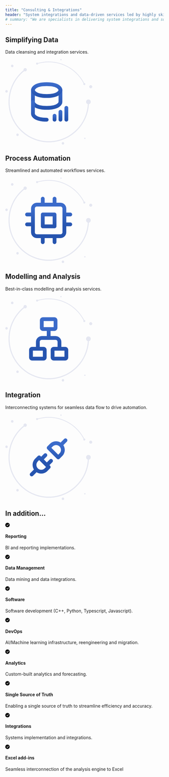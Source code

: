 ```yaml
---
title: "Consulting & Integrations"
header: "System integrations and data-driven services led by highly skilled consultants"
# summary: "We are specialists in delivering system integrations and solutions – from design ideas through to operation."
---
```


<!-- Start marketing section -->
<article class="section__product section__spacing-3">
  <div class="container">
  <div class="row gx-lg-5 featurette">
    <div class="col-md-7">
      <h2 class="h1">Simplifying Data</h2>
      <p class="display-7">Data cleansing and integration services.</p>
    </div>
    <div class="card col-md-5">
      <svg width="277" height="272" viewBox="0 0 277 272" fill="none" xmlns="http://www.w3.org/2000/svg">
<path fill-rule="evenodd" clip-rule="evenodd" d="M26.13 22.071C26.13 19.8221 24.3106 18 22.065 18C19.8211 18 18 19.8221 18 22.071C18 24.32 19.8211 26.142 22.065 26.142C24.3106 26.142 26.13 24.32 26.13 22.071Z" fill="#E5E7F1"/>
<path fill-rule="evenodd" clip-rule="evenodd" d="M7.95607 102.495C7.95607 100.295 6.17423 98.5117 3.97804 98.5117C1.78185 98.5117 0 100.295 0 102.495C0 104.696 1.78185 106.479 3.97804 106.479C6.17423 106.479 7.95607 104.696 7.95607 102.495Z" fill="#E5E7F1"/>
<path fill-rule="evenodd" clip-rule="evenodd" d="M187.394 267.033C187.394 264.832 185.612 263.049 183.416 263.049C181.22 263.049 179.438 264.832 179.438 267.033C179.438 269.232 181.22 271.015 183.416 271.015C185.612 271.015 187.394 269.232 187.394 267.033Z" fill="#E5E7F1"/>
<path fill-rule="evenodd" clip-rule="evenodd" d="M138.225 263.784C104.048 263.784 71.9183 250.456 47.7517 226.253C23.5868 202.051 10.2783 169.874 10.2783 135.648C10.2783 114.981 15.039 95.2519 24.4325 77.0085C33.3912 59.6053 46.4558 44.2367 62.2145 32.5638C62.9715 32.0022 64.0423 32.1625 64.6033 32.9217C65.1626 33.6813 65.004 34.7523 64.2452 35.3141C48.906 46.6768 36.1893 61.6365 27.4676 78.576C18.3282 96.3299 13.6937 115.532 13.6937 135.648C13.6937 168.96 26.6474 200.278 50.1678 223.835C73.6882 247.39 104.962 260.363 138.225 260.363C171.489 260.363 202.76 247.39 226.281 223.835C249.803 200.278 262.755 168.96 262.755 135.648C262.755 134.703 263.52 133.937 264.463 133.937C265.406 133.937 266.172 134.703 266.172 135.648C266.172 169.874 252.862 202.051 228.697 226.253C204.53 250.456 172.401 263.784 138.225 263.784Z" fill="#E5E7F1"/>
<path fill-rule="evenodd" clip-rule="evenodd" d="M271.935 135.648C271.935 131.515 268.59 128.165 264.463 128.165C260.337 128.165 256.992 131.515 256.992 135.648C256.992 139.78 260.337 143.131 264.463 143.131C268.59 143.131 271.935 139.78 271.935 135.648Z" fill="#E5E7F1"/>
<path fill-rule="evenodd" clip-rule="evenodd" d="M68.5131 33.9386C68.5131 31.0165 66.1464 28.6475 63.229 28.6475C60.3115 28.6475 57.9465 31.0165 57.9465 33.9386C57.9465 36.8607 60.3115 39.2297 63.229 39.2297C66.1464 39.2297 68.5131 36.8607 68.5131 33.9386Z" fill="#E5E7F1"/>
<path fill-rule="evenodd" clip-rule="evenodd" d="M42.893 239.952C42.893 237.77 41.1265 236 38.9473 236C36.7665 236 35 237.77 35 239.952C35 242.136 36.7665 243.905 38.9473 243.905C41.1265 243.905 42.893 242.136 42.893 239.952Z" fill="#E5E7F1"/>
<path fill-rule="evenodd" clip-rule="evenodd" d="M251.405 80.8065C250.955 80.8065 250.524 80.5574 250.311 80.1269C240.118 59.5273 224.459 42.1241 205.03 29.7992C185.068 17.1365 161.967 10.4435 138.225 10.4435C125.701 10.4435 113.34 12.292 101.483 15.9373C100.839 16.1337 100.157 15.7728 99.9587 15.128C99.7609 14.4827 100.124 13.7993 100.767 13.6012C112.856 9.88472 125.459 8 138.225 8C162.431 8 185.984 14.8241 206.336 27.7348C226.142 40.2995 242.106 58.0411 252.497 79.042C252.797 79.6465 252.55 80.3796 251.946 80.6793C251.772 80.7657 251.586 80.8065 251.405 80.8065Z" fill="#E5E7F1"/>
<path fill-rule="evenodd" clip-rule="evenodd" d="M104.384 14.7699C104.384 12.9684 102.924 11.5078 101.125 11.5078C99.3263 11.5078 97.8684 12.9684 97.8684 14.7699C97.8684 16.5715 99.3263 18.0318 101.125 18.0318C102.924 18.0318 104.384 16.5715 104.384 14.7699Z" fill="#E5E7F1"/>
<path fill-rule="evenodd" clip-rule="evenodd" d="M254.661 79.5842C254.661 77.7826 253.203 76.3223 251.404 76.3223C249.605 76.3223 248.147 77.7826 248.147 79.5842C248.147 81.3857 249.605 82.8461 251.404 82.8461C253.203 82.8461 254.661 81.3857 254.661 79.5842Z" fill="#E5E7F1"/>
<path fill-rule="evenodd" clip-rule="evenodd" d="M276.661 87.8386C276.661 85.1661 274.499 83 271.831 83C269.162 83 267 85.1661 267 87.8386C267 90.5111 269.162 92.6763 271.831 92.6763C274.499 92.6763 276.661 90.5111 276.661 87.8386Z" fill="#E5E7F1"/>
<path fill-rule="evenodd" clip-rule="evenodd" d="M255.329 251.167C255.329 249.97 254.361 249 253.164 249C251.969 249 251 249.97 251 251.167C251 252.364 251.969 253.336 253.164 253.336C254.361 253.336 255.329 252.364 255.329 251.167Z" fill="#E5E7F1"/>
<path fill-rule="evenodd" clip-rule="evenodd" d="M179.329 2.16699C179.329 0.969938 178.361 0 177.164 0C175.969 0 175 0.969938 175 2.16699C175 3.36405 175.969 4.33568 177.164 4.33568C178.361 4.33568 179.329 3.36405 179.329 2.16699Z" fill="#E5E7F1"/>
<path d="M88 98.5V136C88 136 88 154.75 131.75 154.75C175.5 154.75 175.5 136 175.5 136V98.5" stroke="url(#paint0_linear_372_2437)" stroke-width="12" stroke-linecap="round" stroke-linejoin="round"/>
<path d="M131.75 79.75C175.5 79.75 175.5 98.5 175.5 98.5C175.5 98.5 175.5 117.25 131.75 117.25C88 117.25 88 98.5 88 98.5C88 98.5 88 79.75 131.75 79.75Z" stroke="url(#paint1_linear_372_2437)" stroke-width="12" stroke-linecap="round" stroke-linejoin="round"/>
<path d="M131.75 192.25C88 192.25 88 173.5 88 173.5V136" stroke="url(#paint2_linear_372_2437)" stroke-width="12" stroke-linecap="round" stroke-linejoin="round"/>
<path d="M156.75 192.25V179.75" stroke="url(#paint3_linear_372_2437)" stroke-width="12" stroke-linecap="round"/>
<path d="M175.5 192.25V167.25" stroke="url(#paint4_linear_372_2437)" stroke-width="12" stroke-linecap="round"/>
<path d="M194.25 192.25V154.75" stroke="url(#paint5_linear_372_2437)" stroke-width="12" stroke-linecap="round"/>
<defs>
<linearGradient id="paint0_linear_372_2437" x1="131.75" y1="98.5" x2="131.75" y2="154.75" gradientUnits="userSpaceOnUse">
<stop stop-color="#3B6BCA"/>
<stop offset="1" stop-color="#2654AF"/>
</linearGradient>
<linearGradient id="paint1_linear_372_2437" x1="131.75" y1="79.75" x2="131.75" y2="117.25" gradientUnits="userSpaceOnUse">
<stop stop-color="#3B6BCA"/>
<stop offset="1" stop-color="#2654AF"/>
</linearGradient>
<linearGradient id="paint2_linear_372_2437" x1="109.875" y1="136" x2="109.875" y2="192.25" gradientUnits="userSpaceOnUse">
<stop stop-color="#3B6BCA"/>
<stop offset="1" stop-color="#2654AF"/>
</linearGradient>
<linearGradient id="paint3_linear_372_2437" x1="157.25" y1="179.75" x2="157.25" y2="192.25" gradientUnits="userSpaceOnUse">
<stop stop-color="#3B6BCA"/>
<stop offset="1" stop-color="#2654AF"/>
</linearGradient>
<linearGradient id="paint4_linear_372_2437" x1="176" y1="167.25" x2="176" y2="192.25" gradientUnits="userSpaceOnUse">
<stop stop-color="#3B6BCA"/>
<stop offset="1" stop-color="#2654AF"/>
</linearGradient>
<linearGradient id="paint5_linear_372_2437" x1="194.75" y1="154.75" x2="194.75" y2="192.25" gradientUnits="userSpaceOnUse">
<stop stop-color="#3B6BCA"/>
<stop offset="1" stop-color="#2654AF"/>
</linearGradient>
</defs>
</svg>
    </div>
  </div>
  </div>
</article>

<article class="section__product section__spacing-3">
  <div class="container">
  <div class="row gx-lg-5 featurette">
    <div class="col-md-7 order-md-2">
      <h2 class="h1">Process Automation</h2>
      <p class="display-7">Streamlined and automated workflows services.</p>
    </div>
    <div class="card col-md-5 order-md-1">
    <svg width="277" height="272" viewBox="0 0 277 272" fill="none" xmlns="http://www.w3.org/2000/svg">
<path fill-rule="evenodd" clip-rule="evenodd" d="M26.13 22.071C26.13 19.8221 24.3106 18 22.065 18C19.8211 18 18 19.8221 18 22.071C18 24.32 19.8211 26.142 22.065 26.142C24.3106 26.142 26.13 24.32 26.13 22.071Z" fill="#E5E7F1"/>
<path fill-rule="evenodd" clip-rule="evenodd" d="M7.95607 102.495C7.95607 100.295 6.17423 98.5117 3.97804 98.5117C1.78185 98.5117 0 100.295 0 102.495C0 104.696 1.78185 106.479 3.97804 106.479C6.17423 106.479 7.95607 104.696 7.95607 102.495Z" fill="#E5E7F1"/>
<path fill-rule="evenodd" clip-rule="evenodd" d="M187.394 267.033C187.394 264.832 185.612 263.049 183.416 263.049C181.22 263.049 179.438 264.832 179.438 267.033C179.438 269.232 181.22 271.015 183.416 271.015C185.612 271.015 187.394 269.232 187.394 267.033Z" fill="#E5E7F1"/>
<path fill-rule="evenodd" clip-rule="evenodd" d="M138.225 263.784C104.048 263.784 71.9183 250.456 47.7517 226.253C23.5868 202.051 10.2783 169.874 10.2783 135.648C10.2783 114.981 15.039 95.2519 24.4325 77.0085C33.3912 59.6053 46.4558 44.2367 62.2145 32.5638C62.9715 32.0022 64.0423 32.1625 64.6033 32.9217C65.1626 33.6813 65.004 34.7523 64.2452 35.3141C48.906 46.6768 36.1893 61.6365 27.4676 78.576C18.3282 96.3299 13.6937 115.532 13.6937 135.648C13.6937 168.96 26.6474 200.278 50.1678 223.835C73.6882 247.39 104.962 260.363 138.225 260.363C171.489 260.363 202.76 247.39 226.281 223.835C249.803 200.278 262.755 168.96 262.755 135.648C262.755 134.703 263.52 133.937 264.463 133.937C265.406 133.937 266.172 134.703 266.172 135.648C266.172 169.874 252.862 202.051 228.697 226.253C204.53 250.456 172.401 263.784 138.225 263.784Z" fill="#E5E7F1"/>
<path fill-rule="evenodd" clip-rule="evenodd" d="M271.935 135.648C271.935 131.515 268.59 128.165 264.463 128.165C260.337 128.165 256.992 131.515 256.992 135.648C256.992 139.78 260.337 143.131 264.463 143.131C268.59 143.131 271.935 139.78 271.935 135.648Z" fill="#E5E7F1"/>
<path fill-rule="evenodd" clip-rule="evenodd" d="M68.5131 33.9386C68.5131 31.0165 66.1464 28.6475 63.229 28.6475C60.3115 28.6475 57.9465 31.0165 57.9465 33.9386C57.9465 36.8607 60.3115 39.2297 63.229 39.2297C66.1464 39.2297 68.5131 36.8607 68.5131 33.9386Z" fill="#E5E7F1"/>
<path fill-rule="evenodd" clip-rule="evenodd" d="M42.893 239.952C42.893 237.77 41.1265 236 38.9473 236C36.7665 236 35 237.77 35 239.952C35 242.136 36.7665 243.905 38.9473 243.905C41.1265 243.905 42.893 242.136 42.893 239.952Z" fill="#E5E7F1"/>
<path fill-rule="evenodd" clip-rule="evenodd" d="M251.405 80.8065C250.955 80.8065 250.524 80.5574 250.311 80.1269C240.118 59.5273 224.459 42.1241 205.03 29.7992C185.068 17.1365 161.967 10.4435 138.225 10.4435C125.701 10.4435 113.34 12.292 101.483 15.9373C100.839 16.1337 100.157 15.7728 99.9587 15.128C99.7609 14.4827 100.124 13.7993 100.767 13.6012C112.856 9.88472 125.459 8 138.225 8C162.431 8 185.984 14.8241 206.336 27.7348C226.142 40.2995 242.106 58.0411 252.497 79.042C252.797 79.6465 252.55 80.3796 251.946 80.6793C251.772 80.7657 251.586 80.8065 251.405 80.8065Z" fill="#E5E7F1"/>
<path fill-rule="evenodd" clip-rule="evenodd" d="M104.384 14.7699C104.384 12.9684 102.924 11.5078 101.125 11.5078C99.3263 11.5078 97.8684 12.9684 97.8684 14.7699C97.8684 16.5715 99.3263 18.0318 101.125 18.0318C102.924 18.0318 104.384 16.5715 104.384 14.7699Z" fill="#E5E7F1"/>
<path fill-rule="evenodd" clip-rule="evenodd" d="M254.661 79.5842C254.661 77.7826 253.203 76.3223 251.404 76.3223C249.605 76.3223 248.147 77.7826 248.147 79.5842C248.147 81.3857 249.605 82.8461 251.404 82.8461C253.203 82.8461 254.661 81.3857 254.661 79.5842Z" fill="#E5E7F1"/>
<path fill-rule="evenodd" clip-rule="evenodd" d="M276.661 87.8386C276.661 85.1661 274.499 83 271.831 83C269.162 83 267 85.1661 267 87.8386C267 90.5111 269.162 92.6763 271.831 92.6763C274.499 92.6763 276.661 90.5111 276.661 87.8386Z" fill="#E5E7F1"/>
<path fill-rule="evenodd" clip-rule="evenodd" d="M255.329 251.167C255.329 249.97 254.361 249 253.164 249C251.969 249 251 249.97 251 251.167C251 252.364 251.969 253.336 253.164 253.336C254.361 253.336 255.329 252.364 255.329 251.167Z" fill="#E5E7F1"/>
<path fill-rule="evenodd" clip-rule="evenodd" d="M179.329 2.16699C179.329 0.969938 178.361 0 177.164 0C175.969 0 175 0.969938 175 2.16699C175 3.36405 175.969 4.33568 177.164 4.33568C178.361 4.33568 179.329 3.36405 179.329 2.16699Z" fill="#E5E7F1"/>
<path d="M119.25 117.25V111.25C115.936 111.25 113.25 113.936 113.25 117.25H119.25ZM156.75 117.25H162.75C162.75 113.936 160.064 111.25 156.75 111.25V117.25ZM156.75 154.75V160.75C160.064 160.75 162.75 158.064 162.75 154.75H156.75ZM119.25 154.75H113.25C113.25 158.064 115.936 160.75 119.25 160.75V154.75ZM125.25 67.25C125.25 63.9363 122.564 61.25 119.25 61.25C115.936 61.25 113.25 63.9363 113.25 67.25H125.25ZM113.25 86C113.25 89.3137 115.936 92 119.25 92C122.564 92 125.25 89.3137 125.25 86H113.25ZM162.75 67.25C162.75 63.9363 160.064 61.25 156.75 61.25C153.436 61.25 150.75 63.9363 150.75 67.25H162.75ZM150.75 86C150.75 89.3137 153.436 92 156.75 92C160.064 92 162.75 89.3137 162.75 86H150.75ZM125.25 186C125.25 182.686 122.564 180 119.25 180C115.936 180 113.25 182.686 113.25 186H125.25ZM113.25 204.75C113.25 208.064 115.936 210.75 119.25 210.75C122.564 210.75 125.25 208.064 125.25 204.75H113.25ZM162.75 186C162.75 182.686 160.064 180 156.75 180C153.436 180 150.75 182.686 150.75 186H162.75ZM150.75 204.75C150.75 208.064 153.436 210.75 156.75 210.75C160.064 210.75 162.75 208.064 162.75 204.75H150.75ZM188 111.25C184.686 111.25 182 113.936 182 117.25C182 120.564 184.686 123.25 188 123.25V111.25ZM206.75 123.25C210.064 123.25 212.75 120.564 212.75 117.25C212.75 113.936 210.064 111.25 206.75 111.25V123.25ZM188 142.5C184.686 142.5 182 145.186 182 148.5C182 151.814 184.686 154.5 188 154.5V142.5ZM206.75 154.5C210.064 154.5 212.75 151.814 212.75 148.5C212.75 145.186 210.064 142.5 206.75 142.5V154.5ZM69.25 111.25C65.9363 111.25 63.25 113.936 63.25 117.25C63.25 120.564 65.9363 123.25 69.25 123.25V111.25ZM88 123.25C91.3137 123.25 94 120.564 94 117.25C94 113.936 91.3137 111.25 88 111.25V123.25ZM69.25 142.5C65.9363 142.5 63.25 145.186 63.25 148.5C63.25 151.814 65.9363 154.5 69.25 154.5V142.5ZM88 154.5C91.3137 154.5 94 151.814 94 148.5C94 145.186 91.3137 142.5 88 142.5V154.5ZM100.5 92H175.5V80H100.5V92ZM175.5 92C179.09 92 182 94.9101 182 98.5H194C194 88.2827 185.717 80 175.5 80V92ZM182 98.5V173.5H194V98.5H182ZM182 173.5C182 177.09 179.09 180 175.5 180V192C185.717 192 194 183.717 194 173.5H182ZM175.5 180H100.5V192H175.5V180ZM100.5 180C96.9101 180 94 177.09 94 173.5H82C82 183.717 90.2827 192 100.5 192V180ZM94 173.5V98.5H82V173.5H94ZM94 98.5C94 94.9101 96.9101 92 100.5 92V80C90.2827 80 82 88.2827 82 98.5H94ZM119.25 123.25H156.75V111.25H119.25V123.25ZM150.75 117.25V154.75H162.75V117.25H150.75ZM156.75 148.75H119.25V160.75H156.75V148.75ZM125.25 154.75V117.25H113.25V154.75H125.25ZM113.25 67.25V86H125.25V67.25H113.25ZM150.75 67.25V86H162.75V67.25H150.75ZM113.25 186V204.75H125.25V186H113.25ZM150.75 186V204.75H162.75V186H150.75ZM188 123.25H206.75V111.25H188V123.25ZM188 154.5H206.75V142.5H188V154.5ZM69.25 123.25H88V111.25H69.25V123.25ZM69.25 154.5H88V142.5H69.25V154.5Z" fill="url(#paint0_linear_372_2437)"/>
<defs>
<linearGradient id="paint0_linear_372_2437" x1="138" y1="67.25" x2="138" y2="204.75" gradientUnits="userSpaceOnUse">
<stop stop-color="#3B6BCA"/>
<stop offset="1" stop-color="#2654AF"/>
</linearGradient>
</defs>
</svg>
    </div>
  </div>
  </div>
</article>

<article class="section__product section__spacing-3">
<div class="container">
  <div class="row gx-lg-5 featurette">
    <div class="col-md-7">
      <h2 class="h1">Modelling and Analysis</h2>
      <p class="display-7">Best-in-class modelling and analysis services.</p>
    </div>
    <div class="card col-md-5">
    <svg width="277" height="272" viewBox="0 0 277 272" fill="none" xmlns="http://www.w3.org/2000/svg">
<path fill-rule="evenodd" clip-rule="evenodd" d="M26.13 22.071C26.13 19.8221 24.3106 18 22.065 18C19.8211 18 18 19.8221 18 22.071C18 24.32 19.8211 26.142 22.065 26.142C24.3106 26.142 26.13 24.32 26.13 22.071Z" fill="#E5E7F1"/>
<path fill-rule="evenodd" clip-rule="evenodd" d="M7.95607 102.495C7.95607 100.295 6.17423 98.5117 3.97804 98.5117C1.78185 98.5117 0 100.295 0 102.495C0 104.696 1.78185 106.479 3.97804 106.479C6.17423 106.479 7.95607 104.696 7.95607 102.495Z" fill="#E5E7F1"/>
<path fill-rule="evenodd" clip-rule="evenodd" d="M187.394 267.033C187.394 264.832 185.612 263.049 183.416 263.049C181.22 263.049 179.438 264.832 179.438 267.033C179.438 269.232 181.22 271.015 183.416 271.015C185.612 271.015 187.394 269.232 187.394 267.033Z" fill="#E5E7F1"/>
<path fill-rule="evenodd" clip-rule="evenodd" d="M138.225 263.784C104.048 263.784 71.9183 250.456 47.7517 226.253C23.5868 202.051 10.2783 169.874 10.2783 135.648C10.2783 114.981 15.039 95.2519 24.4325 77.0085C33.3912 59.6053 46.4558 44.2367 62.2145 32.5638C62.9715 32.0022 64.0423 32.1625 64.6033 32.9217C65.1626 33.6813 65.004 34.7523 64.2452 35.3141C48.906 46.6768 36.1893 61.6365 27.4676 78.576C18.3282 96.3299 13.6937 115.532 13.6937 135.648C13.6937 168.96 26.6474 200.278 50.1678 223.835C73.6882 247.39 104.962 260.363 138.225 260.363C171.489 260.363 202.76 247.39 226.281 223.835C249.803 200.278 262.755 168.96 262.755 135.648C262.755 134.703 263.52 133.937 264.463 133.937C265.406 133.937 266.172 134.703 266.172 135.648C266.172 169.874 252.862 202.051 228.697 226.253C204.53 250.456 172.401 263.784 138.225 263.784Z" fill="#E5E7F1"/>
<path fill-rule="evenodd" clip-rule="evenodd" d="M271.935 135.648C271.935 131.515 268.59 128.165 264.463 128.165C260.337 128.165 256.992 131.515 256.992 135.648C256.992 139.78 260.337 143.131 264.463 143.131C268.59 143.131 271.935 139.78 271.935 135.648Z" fill="#E5E7F1"/>
<path fill-rule="evenodd" clip-rule="evenodd" d="M68.5131 33.9386C68.5131 31.0165 66.1464 28.6475 63.229 28.6475C60.3115 28.6475 57.9465 31.0165 57.9465 33.9386C57.9465 36.8607 60.3115 39.2297 63.229 39.2297C66.1464 39.2297 68.5131 36.8607 68.5131 33.9386Z" fill="#E5E7F1"/>
<path fill-rule="evenodd" clip-rule="evenodd" d="M42.893 239.952C42.893 237.77 41.1265 236 38.9473 236C36.7665 236 35 237.77 35 239.952C35 242.136 36.7665 243.905 38.9473 243.905C41.1265 243.905 42.893 242.136 42.893 239.952Z" fill="#E5E7F1"/>
<path fill-rule="evenodd" clip-rule="evenodd" d="M251.405 80.8065C250.955 80.8065 250.524 80.5574 250.311 80.1269C240.118 59.5273 224.459 42.1241 205.03 29.7992C185.068 17.1365 161.967 10.4435 138.225 10.4435C125.701 10.4435 113.34 12.292 101.483 15.9373C100.839 16.1337 100.157 15.7728 99.9587 15.128C99.7609 14.4827 100.124 13.7993 100.767 13.6012C112.856 9.88472 125.459 8 138.225 8C162.431 8 185.984 14.8241 206.336 27.7348C226.142 40.2995 242.106 58.0411 252.497 79.042C252.797 79.6465 252.55 80.3796 251.946 80.6793C251.772 80.7657 251.586 80.8065 251.405 80.8065Z" fill="#E5E7F1"/>
<path fill-rule="evenodd" clip-rule="evenodd" d="M104.384 14.7699C104.384 12.9684 102.924 11.5078 101.125 11.5078C99.3263 11.5078 97.8684 12.9684 97.8684 14.7699C97.8684 16.5715 99.3263 18.0318 101.125 18.0318C102.924 18.0318 104.384 16.5715 104.384 14.7699Z" fill="#E5E7F1"/>
<path fill-rule="evenodd" clip-rule="evenodd" d="M254.661 79.5842C254.661 77.7826 253.203 76.3223 251.404 76.3223C249.605 76.3223 248.147 77.7826 248.147 79.5842C248.147 81.3857 249.605 82.8461 251.404 82.8461C253.203 82.8461 254.661 81.3857 254.661 79.5842Z" fill="#E5E7F1"/>
<path fill-rule="evenodd" clip-rule="evenodd" d="M276.661 87.8386C276.661 85.1661 274.499 83 271.831 83C269.162 83 267 85.1661 267 87.8386C267 90.5111 269.162 92.6763 271.831 92.6763C274.499 92.6763 276.661 90.5111 276.661 87.8386Z" fill="#E5E7F1"/>
<path fill-rule="evenodd" clip-rule="evenodd" d="M255.329 251.167C255.329 249.97 254.361 249 253.164 249C251.969 249 251 249.97 251 251.167C251 252.364 251.969 253.336 253.164 253.336C254.361 253.336 255.329 252.364 255.329 251.167Z" fill="#E5E7F1"/>
<path fill-rule="evenodd" clip-rule="evenodd" d="M179.329 2.16699C179.329 0.969938 178.361 0 177.164 0C175.969 0 175 0.969938 175 2.16699C175 3.36405 175.969 4.33568 177.164 4.33568C178.361 4.33568 179.329 3.36405 179.329 2.16699Z" fill="#E5E7F1"/>
<path d="M85.5 204.5H121.75V192.5H85.5V204.5ZM121.75 204.5C127.135 204.5 131.5 200.135 131.5 194.75H119.5C119.5 193.507 120.507 192.5 121.75 192.5V204.5ZM131.5 194.75V171H119.5V194.75H131.5ZM131.5 171C131.5 165.615 127.135 161.25 121.75 161.25V173.25C120.507 173.25 119.5 172.243 119.5 171H131.5ZM121.75 161.25H85.5V173.25H121.75V161.25ZM85.5 161.25C80.1152 161.25 75.75 165.615 75.75 171H87.75C87.75 172.243 86.7426 173.25 85.5 173.25V161.25ZM75.75 171V194.75H87.75V171H75.75ZM75.75 194.75C75.75 200.135 80.1152 204.5 85.5 204.5V192.5C86.7426 192.5 87.75 193.507 87.75 194.75H75.75ZM119.875 110.75H156.125V98.75H119.875V110.75ZM156.125 110.75C161.51 110.75 165.875 106.385 165.875 101H153.875C153.875 99.7574 154.882 98.75 156.125 98.75V110.75ZM165.875 101V77.25H153.875V101H165.875ZM165.875 77.25C165.875 71.8652 161.51 67.5 156.125 67.5V79.5C154.882 79.5 153.875 78.4926 153.875 77.25H165.875ZM156.125 67.5H119.875V79.5H156.125V67.5ZM119.875 67.5C114.49 67.5 110.125 71.8652 110.125 77.25H122.125C122.125 78.4926 121.118 79.5 119.875 79.5V67.5ZM110.125 77.25V101H122.125V77.25H110.125ZM110.125 101C110.125 106.385 114.49 110.75 119.875 110.75V98.75C121.118 98.75 122.125 99.7574 122.125 101H110.125ZM154.25 204.5H190.5V192.5H154.25V204.5ZM190.5 204.5C195.885 204.5 200.25 200.135 200.25 194.75H188.25C188.25 193.507 189.257 192.5 190.5 192.5V204.5ZM200.25 194.75V171H188.25V194.75H200.25ZM200.25 171C200.25 165.615 195.885 161.25 190.5 161.25V173.25C189.257 173.25 188.25 172.243 188.25 171H200.25ZM190.5 161.25H154.25V173.25H190.5V161.25ZM154.25 161.25C148.865 161.25 144.5 165.615 144.5 171H156.5C156.5 172.243 155.493 173.25 154.25 173.25V161.25ZM144.5 171V194.75H156.5V171H144.5ZM144.5 194.75C144.5 200.135 148.865 204.5 154.25 204.5V192.5C155.493 192.5 156.5 193.507 156.5 194.75H144.5ZM109.625 167.25V145.375H97.625V167.25H109.625ZM109.625 145.375C109.625 141.785 112.535 138.875 116.125 138.875V126.875C105.908 126.875 97.625 135.157 97.625 145.375H109.625ZM116.125 138.875H159.875V126.875H116.125V138.875ZM159.875 138.875C163.465 138.875 166.375 141.785 166.375 145.375H178.375C178.375 135.158 170.092 126.875 159.875 126.875V138.875ZM166.375 145.375V167.25H178.375V145.375H166.375ZM144 132.875V104.75H132V132.875H144Z" fill="url(#paint0_linear_372_2437)"/>
<defs>
<linearGradient id="paint0_linear_372_2437" x1="138" y1="73.5" x2="138" y2="198.5" gradientUnits="userSpaceOnUse">
<stop stop-color="#3B6BCA"/>
<stop offset="1" stop-color="#2654AF"/>
</linearGradient>
</defs>
</svg>
    </div>
  </div>
</div>
</article>

<article class="section__product section__spacing-3">
  <div class="container">
  <div class="row gx-lg-5 featurette">
    <div class="col-md-7 order-md-2">
      <h2 class="h1">Integration</h2>
      <p class="display-7">Interconnecting systems for seamless data flow to drive automation.</p>
    </div>
    <div class="card col-md-5 order-md-1">
    <svg width="277" height="272" viewBox="0 0 277 272" fill="none" xmlns="http://www.w3.org/2000/svg">
<path fill-rule="evenodd" clip-rule="evenodd" d="M26.13 22.071C26.13 19.8221 24.3106 18 22.065 18C19.8211 18 18 19.8221 18 22.071C18 24.32 19.8211 26.142 22.065 26.142C24.3106 26.142 26.13 24.32 26.13 22.071Z" fill="#E5E7F1"/>
<path fill-rule="evenodd" clip-rule="evenodd" d="M7.95607 102.495C7.95607 100.295 6.17423 98.5117 3.97804 98.5117C1.78185 98.5117 0 100.295 0 102.495C0 104.696 1.78185 106.479 3.97804 106.479C6.17423 106.479 7.95607 104.696 7.95607 102.495Z" fill="#E5E7F1"/>
<path fill-rule="evenodd" clip-rule="evenodd" d="M187.394 267.033C187.394 264.832 185.612 263.049 183.416 263.049C181.22 263.049 179.438 264.832 179.438 267.033C179.438 269.232 181.22 271.015 183.416 271.015C185.612 271.015 187.394 269.232 187.394 267.033Z" fill="#E5E7F1"/>
<path fill-rule="evenodd" clip-rule="evenodd" d="M138.225 263.784C104.048 263.784 71.9183 250.456 47.7517 226.253C23.5868 202.051 10.2783 169.874 10.2783 135.648C10.2783 114.981 15.039 95.2519 24.4325 77.0085C33.3912 59.6053 46.4558 44.2367 62.2145 32.5638C62.9715 32.0022 64.0423 32.1625 64.6033 32.9217C65.1626 33.6813 65.004 34.7523 64.2452 35.3141C48.906 46.6768 36.1893 61.6365 27.4676 78.576C18.3282 96.3299 13.6937 115.532 13.6937 135.648C13.6937 168.96 26.6474 200.278 50.1678 223.835C73.6882 247.39 104.962 260.363 138.225 260.363C171.489 260.363 202.76 247.39 226.281 223.835C249.803 200.278 262.755 168.96 262.755 135.648C262.755 134.703 263.52 133.937 264.463 133.937C265.406 133.937 266.172 134.703 266.172 135.648C266.172 169.874 252.862 202.051 228.697 226.253C204.53 250.456 172.401 263.784 138.225 263.784Z" fill="#E5E7F1"/>
<path fill-rule="evenodd" clip-rule="evenodd" d="M271.935 135.648C271.935 131.515 268.59 128.165 264.463 128.165C260.337 128.165 256.992 131.515 256.992 135.648C256.992 139.78 260.337 143.131 264.463 143.131C268.59 143.131 271.935 139.78 271.935 135.648Z" fill="#E5E7F1"/>
<path fill-rule="evenodd" clip-rule="evenodd" d="M68.5131 33.9386C68.5131 31.0165 66.1464 28.6475 63.229 28.6475C60.3115 28.6475 57.9465 31.0165 57.9465 33.9386C57.9465 36.8607 60.3115 39.2297 63.229 39.2297C66.1464 39.2297 68.5131 36.8607 68.5131 33.9386Z" fill="#E5E7F1"/>
<path fill-rule="evenodd" clip-rule="evenodd" d="M42.893 239.952C42.893 237.77 41.1265 236 38.9473 236C36.7665 236 35 237.77 35 239.952C35 242.136 36.7665 243.905 38.9473 243.905C41.1265 243.905 42.893 242.136 42.893 239.952Z" fill="#E5E7F1"/>
<path fill-rule="evenodd" clip-rule="evenodd" d="M251.405 80.8065C250.955 80.8065 250.524 80.5574 250.311 80.1269C240.118 59.5273 224.459 42.1241 205.03 29.7992C185.068 17.1365 161.967 10.4435 138.225 10.4435C125.701 10.4435 113.34 12.292 101.483 15.9373C100.839 16.1337 100.157 15.7728 99.9587 15.128C99.7609 14.4827 100.124 13.7993 100.767 13.6012C112.856 9.88472 125.459 8 138.225 8C162.431 8 185.984 14.8241 206.336 27.7348C226.142 40.2995 242.106 58.0411 252.497 79.042C252.797 79.6465 252.55 80.3796 251.946 80.6793C251.772 80.7657 251.586 80.8065 251.405 80.8065Z" fill="#E5E7F1"/>
<path fill-rule="evenodd" clip-rule="evenodd" d="M104.384 14.7699C104.384 12.9684 102.924 11.5078 101.125 11.5078C99.3263 11.5078 97.8684 12.9684 97.8684 14.7699C97.8684 16.5715 99.3263 18.0318 101.125 18.0318C102.924 18.0318 104.384 16.5715 104.384 14.7699Z" fill="#E5E7F1"/>
<path fill-rule="evenodd" clip-rule="evenodd" d="M254.661 79.5842C254.661 77.7826 253.203 76.3223 251.404 76.3223C249.605 76.3223 248.147 77.7826 248.147 79.5842C248.147 81.3857 249.605 82.8461 251.404 82.8461C253.203 82.8461 254.661 81.3857 254.661 79.5842Z" fill="#E5E7F1"/>
<path fill-rule="evenodd" clip-rule="evenodd" d="M276.661 87.8386C276.661 85.1661 274.499 83 271.831 83C269.162 83 267 85.1661 267 87.8386C267 90.5111 269.162 92.6763 271.831 92.6763C274.499 92.6763 276.661 90.5111 276.661 87.8386Z" fill="#E5E7F1"/>
<path fill-rule="evenodd" clip-rule="evenodd" d="M255.329 251.167C255.329 249.97 254.361 249 253.164 249C251.969 249 251 249.97 251 251.167C251 252.364 251.969 253.336 253.164 253.336C254.361 253.336 255.329 252.364 255.329 251.167Z" fill="#E5E7F1"/>
<path fill-rule="evenodd" clip-rule="evenodd" d="M179.329 2.16699C179.329 0.969938 178.361 0 177.164 0C175.969 0 175 0.969938 175 2.16699C175 3.36405 175.969 4.33568 177.164 4.33568C178.361 4.33568 179.329 3.36405 179.329 2.16699Z" fill="#E5E7F1"/>
<path d="M146.485 97.2028L150.728 101.445L150.728 101.445L146.485 97.2028ZM176.891 127.608L172.648 123.366L172.648 123.366L176.891 127.608ZM138 105.688L133.757 101.445C132.632 102.571 132 104.097 132 105.688C132 107.279 132.632 108.805 133.757 109.931L138 105.688ZM168.406 136.094L164.163 140.336C165.288 141.462 166.814 142.094 168.406 142.094C169.997 142.094 171.523 141.462 172.648 140.336L168.406 136.094ZM173.272 91.7574C170.929 94.1005 170.929 97.8995 173.272 100.243C175.615 102.586 179.414 102.586 181.757 100.243L173.272 91.7574ZM195.757 86.2426C198.1 83.8995 198.1 80.1005 195.757 77.7574C193.414 75.4142 189.615 75.4142 187.272 77.7574L195.757 86.2426ZM129.608 174.891L125.366 170.648L125.366 170.648L129.608 174.891ZM99.2027 174.891L94.9601 179.134L99.2027 174.891ZM99.2027 144.485L103.445 148.728L103.445 148.728L99.2027 144.485ZM138.094 166.406L142.336 170.648C143.461 169.523 144.094 167.997 144.094 166.406C144.094 164.814 143.461 163.288 142.336 162.163L138.094 166.406ZM107.688 136L111.931 131.757C110.805 130.632 109.279 130 107.688 130C106.097 130 104.571 130.632 103.445 131.757L107.688 136ZM79.7574 185.757C77.4142 188.101 77.4142 191.899 79.7574 194.243C82.1005 196.586 85.8995 196.586 88.2426 194.243L79.7574 185.757ZM102.243 180.243C104.586 177.899 104.586 174.101 102.243 171.757C99.8995 169.414 96.1005 169.414 93.7574 171.757L102.243 180.243ZM112.757 135.272C110.414 137.615 110.414 141.414 112.757 143.757C115.101 146.101 118.899 146.101 121.243 143.757L112.757 135.272ZM131.757 133.243C134.101 130.899 134.101 127.101 131.757 124.757C129.414 122.414 125.615 122.414 123.272 124.757L131.757 133.243ZM130.757 153.272C128.414 155.615 128.414 159.414 130.757 161.757C133.101 164.101 136.899 164.101 139.243 161.757L130.757 153.272ZM149.757 151.243C152.101 148.899 152.101 145.101 149.757 142.757C147.414 140.414 143.615 140.414 141.272 142.757L149.757 151.243ZM150.728 101.445C156.781 95.3923 166.595 95.3923 172.648 101.445L181.133 92.9602C170.394 82.2207 152.982 82.2207 142.243 92.9602L150.728 101.445ZM172.648 101.445C178.701 107.499 178.701 117.313 172.648 123.366L181.133 131.851C191.873 121.112 191.873 103.7 181.133 92.9602L172.648 101.445ZM142.243 92.9602L133.757 101.445L142.243 109.931L150.728 101.445L142.243 92.9602ZM133.757 109.931L164.163 140.336L172.648 131.851L142.243 101.445L133.757 109.931ZM172.648 140.336L181.133 131.851L172.648 123.366L164.163 131.851L172.648 140.336ZM181.757 100.243L195.757 86.2426L187.272 77.7574L173.272 91.7574L181.757 100.243ZM125.366 170.648C119.313 176.701 109.498 176.701 103.445 170.648L94.9601 179.134C105.7 189.873 123.112 189.873 133.851 179.134L125.366 170.648ZM103.445 170.648C97.3922 164.595 97.3922 154.781 103.445 148.728L94.9601 140.243C84.2207 150.982 84.2207 168.394 94.9601 179.134L103.445 170.648ZM133.851 179.134L142.336 170.648L133.851 162.163L125.366 170.648L133.851 179.134ZM142.336 162.163L111.931 131.757L103.445 140.243L133.851 170.648L142.336 162.163ZM103.445 131.757L94.9601 140.243L103.445 148.728L111.931 140.243L103.445 131.757ZM88.2426 194.243L102.243 180.243L93.7574 171.757L79.7574 185.757L88.2426 194.243ZM121.243 143.757L131.757 133.243L123.272 124.757L112.757 135.272L121.243 143.757ZM139.243 161.757L149.757 151.243L141.272 142.757L130.757 153.272L139.243 161.757Z" fill="url(#paint0_linear_372_2437)"/>
<defs>
<linearGradient id="paint0_linear_372_2437" x1="137.757" y1="82" x2="137.757" y2="190" gradientUnits="userSpaceOnUse">
<stop stop-color="#3B6BCA"/>
<stop offset="1" stop-color="#2654AF"/>
</linearGradient>
</defs>
</svg>
    </div>
  </div>
  </div>
</article>
<!-- End marketing section -->

<article class="section__spacing-03 mt-5 mb-5 pt-5">
<div class="container">
<h2 class="h1">In addition...</h2>
<div class="row g-4 py-5 row-cols-1 row-cols-lg-4">
      <div class="feature col">
        <div class="feature-icon feature-icon--success">
          <svg class="icon__check--success" xmlns="http://www.w3.org/2000/svg" width="1em" height="1em" fill="inherit" class="bi bi-check-circle-fill" viewBox="0 0 16 16">
  <path d="M16 8A8 8 0 1 1 0 8a8 8 0 0 1 16 0zm-3.97-3.03a.75.75 0 0 0-1.08.022L7.477 9.417 5.384 7.323a.75.75 0 0 0-1.06 1.06L6.97 11.03a.75.75 0 0 0 1.079-.02l3.992-4.99a.75.75 0 0 0-.01-1.05z"/>
</svg>
        </div>
        <h4>Reporting</h4>
        <p>BI and reporting implementations.</p>
      </div>
      <div class="feature col">
        <div class="feature-icon feature-icon--success">
          <svg class="icon__check--success" xmlns="http://www.w3.org/2000/svg" width="1em" height="1em" fill="inherit" class="bi bi-check-circle-fill" viewBox="0 0 16 16">
  <path d="M16 8A8 8 0 1 1 0 8a8 8 0 0 1 16 0zm-3.97-3.03a.75.75 0 0 0-1.08.022L7.477 9.417 5.384 7.323a.75.75 0 0 0-1.06 1.06L6.97 11.03a.75.75 0 0 0 1.079-.02l3.992-4.99a.75.75 0 0 0-.01-1.05z"/>
</svg>
        </div>
        <h4>Data Management</h4>
        <p>Data mining and data integrations.</p>
      </div>
      <div class="feature col">
        <div class="feature-icon feature-icon--success">
          <svg class="icon__check--success" xmlns="http://www.w3.org/2000/svg" width="1em" height="1em" fill="inherit" class="bi bi-check-circle-fill" viewBox="0 0 16 16">
  <path d="M16 8A8 8 0 1 1 0 8a8 8 0 0 1 16 0zm-3.97-3.03a.75.75 0 0 0-1.08.022L7.477 9.417 5.384 7.323a.75.75 0 0 0-1.06 1.06L6.97 11.03a.75.75 0 0 0 1.079-.02l3.992-4.99a.75.75 0 0 0-.01-1.05z"/>
</svg>
        </div>
        <h4>Software</h4>
        <p>Software development (C++, Python, Typescript, Javascript).</p>
      </div>
      <div class="feature col">
        <div class="feature-icon feature-icon--success">
          <svg class="icon__check--success" xmlns="http://www.w3.org/2000/svg" width="1em" height="1em" fill="inherit" class="bi bi-check-circle-fill" viewBox="0 0 16 16">
  <path d="M16 8A8 8 0 1 1 0 8a8 8 0 0 1 16 0zm-3.97-3.03a.75.75 0 0 0-1.08.022L7.477 9.417 5.384 7.323a.75.75 0 0 0-1.06 1.06L6.97 11.03a.75.75 0 0 0 1.079-.02l3.992-4.99a.75.75 0 0 0-.01-1.05z"/>
</svg>
        </div>
        <h4>DevOps</h4>
        <p>AI/Machine learning infrastructure, reengineering and migration.</p>
      </div>
    <div class="feature col">
        <div class="feature-icon feature-icon--success">
          <svg class="icon__check--success" xmlns="http://www.w3.org/2000/svg" width="1em" height="1em" fill="inherit" class="bi bi-check-circle-fill" viewBox="0 0 16 16">
  <path d="M16 8A8 8 0 1 1 0 8a8 8 0 0 1 16 0zm-3.97-3.03a.75.75 0 0 0-1.08.022L7.477 9.417 5.384 7.323a.75.75 0 0 0-1.06 1.06L6.97 11.03a.75.75 0 0 0 1.079-.02l3.992-4.99a.75.75 0 0 0-.01-1.05z"/>
</svg>
        </div>
        <h4>Analytics</h4>
        <p>Custom-built analytics and forecasting.</p>
      </div>
      <div class="feature col">
        <div class="feature-icon feature-icon--success">
          <svg class="icon__check--success" xmlns="http://www.w3.org/2000/svg" width="1em" height="1em" fill="inherit" class="bi bi-check-circle-fill" viewBox="0 0 16 16">
  <path d="M16 8A8 8 0 1 1 0 8a8 8 0 0 1 16 0zm-3.97-3.03a.75.75 0 0 0-1.08.022L7.477 9.417 5.384 7.323a.75.75 0 0 0-1.06 1.06L6.97 11.03a.75.75 0 0 0 1.079-.02l3.992-4.99a.75.75 0 0 0-.01-1.05z"/>
</svg>
        </div>
        <h4>Single Source of Truth</h4>
        <p>Enabling a single source of truth to streamline efficiency and accuracy.</p>
      </div>
      <div class="feature col">
        <div class="feature-icon feature-icon--success">
          <svg class="icon__check--success" xmlns="http://www.w3.org/2000/svg" width="1em" height="1em" fill="inherit" class="bi bi-check-circle-fill" viewBox="0 0 16 16">
  <path d="M16 8A8 8 0 1 1 0 8a8 8 0 0 1 16 0zm-3.97-3.03a.75.75 0 0 0-1.08.022L7.477 9.417 5.384 7.323a.75.75 0 0 0-1.06 1.06L6.97 11.03a.75.75 0 0 0 1.079-.02l3.992-4.99a.75.75 0 0 0-.01-1.05z"/>
</svg>
        </div>
        <h4>Integrations</h4>
        <p>Systems implementation and integrations.</p>
      </div>
      <div class="feature col">
        <div class="feature-icon feature-icon--success">
          <svg class="icon__check--success" xmlns="http://www.w3.org/2000/svg" width="1em" height="1em" fill="inherit" class="bi bi-check-circle-fill" viewBox="0 0 16 16">
  <path d="M16 8A8 8 0 1 1 0 8a8 8 0 0 1 16 0zm-3.97-3.03a.75.75 0 0 0-1.08.022L7.477 9.417 5.384 7.323a.75.75 0 0 0-1.06 1.06L6.97 11.03a.75.75 0 0 0 1.079-.02l3.992-4.99a.75.75 0 0 0-.01-1.05z"/>
</svg>
        </div>
        <h4>Excel add-ins</h4>
        <p>Seamless interconnection of the analysis engine to Excel</p>
      </div>
    </div>
</div>
</article>
